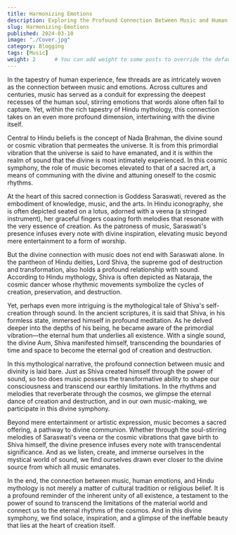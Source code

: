 ```yaml
---
title: Harmonizing Emotions 
description: Exploring the Profound Connection Between Music and Human Emotions.
slug: Harmonizing-Emotions
published: 2024-03-10 
image: "./Cover.jpg" 
category: Blogging
tags: [Music]
weight: 2      # You can add weight to some posts to override the default sorting (date descending)
---
```


In the tapestry of human experience, few threads are as intricately woven as the connection between music and emotions. Across cultures and centuries, music has served as a conduit for expressing the deepest recesses of the human soul, stirring emotions that words alone often fail to capture. Yet, within the rich tapestry of Hindu mythology, this connection takes on an even more profound dimension, intertwining with the divine itself.

Central to Hindu beliefs is the concept of Nada Brahman, the divine sound or cosmic vibration that permeates the universe. It is from this primordial vibration that the universe is said to have emanated, and it is within the realm of sound that the divine is most intimately experienced. In this cosmic symphony, the role of music becomes elevated to that of a sacred art, a means of communing with the divine and attuning oneself to the cosmic rhythms.

At the heart of this sacred connection is Goddess Saraswati, revered as the embodiment of knowledge, music, and the arts. In Hindu iconography, she is often depicted seated on a lotus, adorned with a veena (a stringed instrument), her graceful fingers coaxing forth melodies that resonate with the very essence of creation. As the patroness of music, Saraswati's presence infuses every note with divine inspiration, elevating music beyond mere entertainment to a form of worship.

But the divine connection with music does not end with Saraswati alone. In the pantheon of Hindu deities, Lord Shiva, the supreme god of destruction and transformation, also holds a profound relationship with sound. According to Hindu mythology, Shiva is often depicted as Nataraja, the cosmic dancer whose rhythmic movements symbolize the cycles of creation, preservation, and destruction.

Yet, perhaps even more intriguing is the mythological tale of Shiva's self-creation through sound. In the ancient scriptures, it is said that Shiva, in his formless state, immersed himself in profound meditation. As he delved deeper into the depths of his being, he became aware of the primordial vibration—the eternal hum that underlies all existence. With a single sound, the divine Aum, Shiva manifested himself, transcending the boundaries of time and space to become the eternal god of creation and destruction.

In this mythological narrative, the profound connection between music and divinity is laid bare. Just as Shiva created himself through the power of sound, so too does music possess the transformative ability to shape our consciousness and transcend our earthly limitations. In the rhythms and melodies that reverberate through the cosmos, we glimpse the eternal dance of creation and destruction, and in our own music-making, we participate in this divine symphony.

Beyond mere entertainment or artistic expression, music becomes a sacred offering, a pathway to divine communion. Whether through the soul-stirring melodies of Saraswati's veena or the cosmic vibrations that gave birth to Shiva himself, the divine presence infuses every note with transcendental significance. And as we listen, create, and immerse ourselves in the mystical world of sound, we find ourselves drawn ever closer to the divine source from which all music emanates.

In the end, the connection between music, human emotions, and Hindu mythology is not merely a matter of cultural tradition or religious belief. It is a profound reminder of the inherent unity of all existence, a testament to the power of sound to transcend the limitations of the material world and connect us to the eternal rhythms of the cosmos. And in this divine symphony, we find solace, inspiration, and a glimpse of the ineffable beauty that lies at the heart of creation itself.

<script src="https://giscus.app/client.js"
        data-repo="Aditya-dom/arawn.github.io"
        data-repo-id="R_kgDOLeAbmQ"
        data-category="General"
        data-category-id="DIC_kwDOLeAbmc4CeCQd"
        data-mapping="title"
        data-strict="0"
        data-reactions-enabled="1"
        data-emit-metadata="1"
        data-input-position="top"
        data-theme="dark_dimmed"
        data-lang="en"
        data-loading="lazy"
        crossorigin="anonymous"
        async>
</script>